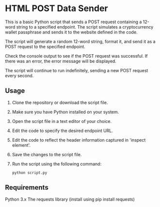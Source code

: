 # HTML POST Data Sender

This is a basic Python script that sends a POST request containing a 12-word string to a specified endpoint. The script simulates a cryptocurrency wallet passphrase and sends it to the website defined in the code.

The script will generate a random 12-word string, format it, and send it as a POST request to the specified endpoint.

Check the console output to see if the POST request was successful. If there was an error, the error message will be displayed.

The script will continue to run indefinitely, sending a new POST request every second.

## Usage

1. Clone the repository or download the script file.

2. Make sure you have Python installed on your system.

3. Open the script file in a text editor of your choice.

4. Edit the code to specify the desired endpoint URL.

5. Edit the code to reflect the header information captured in 'inspect element'.

6. Save the changes to the script file.

7. Run the script using the following command:

   ```shell
   python script.py

## Requirements
Python 3.x
The requests library (install using pip install requests)
